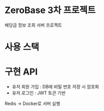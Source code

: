 # ZeroBase 3차 프로젝트 
배당금 정보 조회 서버 프로젝트

# 사용 스택


# 구현 API
- 유저 회원 가입 : DB에 비밀 번호 저장 시 암호화
- 유저 로그인 : JWT 토큰 기반

Redis -> Docker로 서버 실행